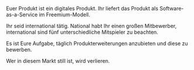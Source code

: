 Euer Produkt ist ein digitales Produkt. Ihr liefert das Produkt als Software-as-a-Service im Freemium-Modell.

Ihr seid international tätig. National habt Ihr einen großen Mitbewerber, international sind fünf unterschiedliche Mitspieler zu beachten.

Es ist Eure Aufgabe, täglich Produkterweiterungen anzubieten und diese zu bewerben.

Wer in diesem Markt still ist, wird verlieren.

